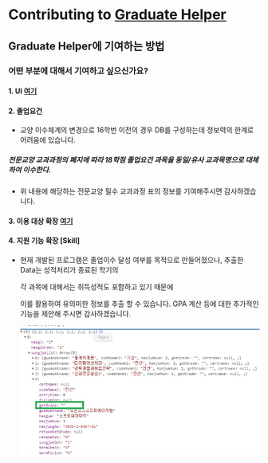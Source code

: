 # Contributing to [Graduate Helper](https://github.com/ssahn0806/graduate-helper)

## Graduate Helper에 기여하는 방법 

### 어떤 부분에 대해서 기여하고 싶으신가요?

#### 1. UI [여기](https://github.com/ssahn0806/graduate-helper/blob/main/ui/README.md)
#### 2. 졸업요건
- 교양 이수체계의 변경으로 16학번 이전의 경우 DB를 구성하는데 정보력의 한계로 어려움에 있습니다.
##### 전문교양 교과과정의 폐지에 따라 18학점 졸업요건 과목을 동일/유사 교과목명으로 대체하여 이수한다.
- 위 내용에 해당하는 전문교양 필수 교과과정 표의 정보를 기여해주시면 감사하겠습니다.
#### 3. 이용 대상 확장 [여기](https://github.com/ssahn0806/graduate-helper/blob/main/APPLICATION.md)
#### 4. 지원 기능 확장 [Skill]
- 현재 개발된 프로그램은 졸업이수 달성 여부를 목적으로 만들어졌으나, 추출한 Data는 성적처리가 종료된 학기의

  각 과목에 대해서는 취득성적도 포함하고 있기 때문에
  
  이를 활용하여 유의미한 정보를 추출 할 수 있습니다. GPA 계산 등에 대한 추가적인 기능을 제안해 주시면 감사하겠습니다.
  
  ![grade](https://github.com/ssahn0806/graduate-helper/blob/main/image/grade.jpg)


